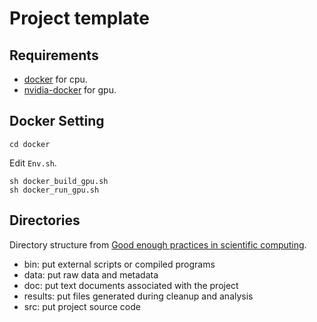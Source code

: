 # Project template

## Requirements
- [docker](https://docs.docker.com/engine/install/) for cpu.
- [nvidia-docker](https://docs.nvidia.com/datacenter/cloud-native/container-toolkit/install-guide.html) for gpu.

## Docker Setting

`cd docker`

Edit `Env.sh`.

```
sh docker_build_gpu.sh
sh docker_run_gpu.sh
```

## Directories

Directory structure from [Good enough practices in scientific computing](https://journals.plos.org/ploscompbiol/article?id=10.1371/journal.pcbi.1005510).

- bin: put external scripts or compiled programs
- data: put raw data and metadata
- doc: put text documents associated with the project
- results: put files generated during cleanup and analysis
- src: put project source code

